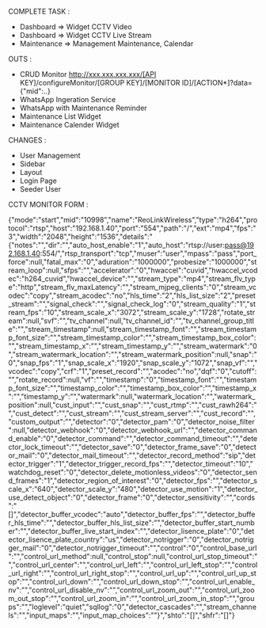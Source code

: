COMPLETE TASK :

- Dashboard => Widget CCTV Video
- Dashboard => Widget CCTV Live Stream
- Maintenance => Management Maintenance, Calendar

OUTS :

- CRUD Monitor http://xxx.xxx.xxx.xxx/[API KEY]/configureMonitor/[GROUP KEY]/[MONITOR ID]/[ACTION*]?data={"mid":..}
- WhatsApp Ingeration Service
- WhatsApp with Maintenance Reminder
- Maintenance List Widget
- Maintenance Calender Widget

CHANGES :

- User Management
- Sidebar
- Layout
- Login Page
- Seeder User

CCTV MONITOR FORM :

{"mode":"start","mid":"10998","name":"ReoLinkWireless","type":"h264","protocol":"rtsp","host":"192.168.1.40","port":"554","path":"/","ext":"mp4","fps":"3","width":"2048","height":"1536","details":"{\"notes\":\"\",\"dir\":\"\",\"auto_host_enable\":\"1\",\"auto_host\":\"rtsp://user:pass@192.168.1.40:554/\",\"rtsp_transport\":\"tcp\",\"muser\":\"user\",\"mpass\":\"pass\",\"port_force\":null,\"fatal_max\":\"0\",\"aduration\":\"1000000\",\"probesize\":\"1000000\",\"stream_loop\":null,\"sfps\":\"\",\"accelerator\":\"0\",\"hwaccel\":\"cuvid\",\"hwaccel_vcodec\":\"h264_cuvid\",\"hwaccel_device\":\"\",\"stream_type\":\"mp4\",\"stream_flv_type\":\"http\",\"stream_flv_maxLatency\":\"\",\"stream_mjpeg_clients\":\"0\",\"stream_vcodec\":\"copy\",\"stream_acodec\":\"no\",\"hls_time\":\"2\",\"hls_list_size\":\"2\",\"preset_stream\":\"\",\"signal_check\":\"\",\"signal_check_log\":\"0\",\"stream_quality\":\"1\",\"stream_fps\":\"10\",\"stream_scale_x\":\"3072\",\"stream_scale_y\":\"1728\",\"rotate_stream\":null,\"svf\":\"\",\"tv_channel\":null,\"tv_channel_id\":\"\",\"tv_channel_group_title\":\"\",\"stream_timestamp\":null,\"stream_timestamp_font\":\"\",\"stream_timestamp_font_size\":\"\",\"stream_timestamp_color\":\"\",\"stream_timestamp_box_color\":\"\",\"stream_timestamp_x\":\"\",\"stream_timestamp_y\":\"\",\"stream_watermark\":\"0\",\"stream_watermark_location\":\"\",\"stream_watermark_position\":null,\"snap\":\"0\",\"snap_fps\":\"1\",\"snap_scale_x\":\"1920\",\"snap_scale_y\":\"1072\",\"snap_vf\":\"\",\"vcodec\":\"copy\",\"crf\":\"1\",\"preset_record\":\"\",\"acodec\":\"no\",\"dqf\":\"0\",\"cutoff\":\"\",\"rotate_record\":null,\"vf\":\"\",\"timestamp\":\"0\",\"timestamp_font\":\"\",\"timestamp_font_size\":\"\",\"timestamp_color\":\"\",\"timestamp_box_color\":\"\",\"timestamp_x\":\"\",\"timestamp_y\":\"\",\"watermark\":null,\"watermark_location\":\"\",\"watermark_position\":null,\"cust_input\":\"\",\"cust_snap\":\"\",\"cust_rtmp\":\"\",\"cust_rawh264\":\"\",\"cust_detect\":\"\",\"cust_stream\":\"\",\"cust_stream_server\":\"\",\"cust_record\":\"\",\"custom_output\":\"\",\"detector\":\"0\",\"detector_pam\":\"0\",\"detector_noise_filter\":null,\"detector_webhook\":\"0\",\"detector_webhook_url\":\"\",\"detector_command_enable\":\"0\",\"detector_command\":\"\",\"detector_command_timeout\":\"\",\"detector_lock_timeout\":\"\",\"detector_save\":\"0\",\"detector_frame_save\":\"0\",\"detector_mail\":\"0\",\"detector_mail_timeout\":\"\",\"detector_record_method\":\"sip\",\"detector_trigger\":\"1\",\"detector_trigger_record_fps\":\"\",\"detector_timeout\":\"10\",\"watchdog_reset\":\"0\",\"detector_delete_motionless_videos\":\"0\",\"detector_send_frames\":\"1\",\"detector_region_of_interest\":\"0\",\"detector_fps\":\"\",\"detector_scale_x\":\"640\",\"detector_scale_y\":\"480\",\"detector_use_motion\":\"1\",\"detector_use_detect_object\":\"0\",\"detector_frame\":\"0\",\"detector_sensitivity\":\"\",\"cords\":\"[]\",\"detector_buffer_vcodec\":\"auto\",\"detector_buffer_fps\":\"\",\"detector_buffer_hls_time\":\"\",\"detector_buffer_hls_list_size\":\"\",\"detector_buffer_start_number\":\"\",\"detector_buffer_live_start_index\":\"\",\"detector_lisence_plate\":\"0\",\"detector_lisence_plate_country\":\"us\",\"detector_notrigger\":\"0\",\"detector_notrigger_mail\":\"0\",\"detector_notrigger_timeout\":\"\",\"control\":\"0\",\"control_base_url\":\"\",\"control_url_method\":null,\"control_stop\":null,\"control_url_stop_timeout\":\"\",\"control_url_center\":\"\",\"control_url_left\":\"\",\"control_url_left_stop\":\"\",\"control_url_right\":\"\",\"control_url_right_stop\":\"\",\"control_url_up\":\"\",\"control_url_up_stop\":\"\",\"control_url_down\":\"\",\"control_url_down_stop\":\"\",\"control_url_enable_nv\":\"\",\"control_url_disable_nv\":\"\",\"control_url_zoom_out\":\"\",\"control_url_zoom_out_stop\":\"\",\"control_url_zoom_in\":\"\",\"control_url_zoom_in_stop\":\"\",\"groups\":\"\",\"loglevel\":\"quiet\",\"sqllog\":\"0\",\"detector_cascades\":\"\",\"stream_channels\":\"\",\"input_maps\":\"\",\"input_map_choices\":\"\"}","shto":"[]","shfr":"[]"}
